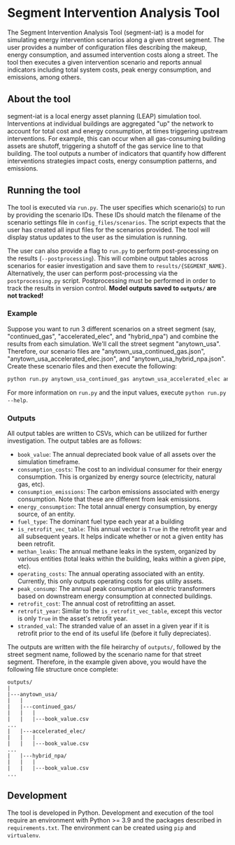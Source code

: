 # Segment Intervention Analysis Tool
The Segment Intervention Analysis Tool (segment-iat) is a model for simulating energy intervention scenarios along a given street segment. The user provides a number of configuration files describing the makeup, energy consumption, and assumed intervention costs along a street. The tool then executes a given intervention scenario and reports annual indicators including total system costs, peak energy consumption, and emissions, among others.

## About the tool
segment-iat is a local energy asset planning (LEAP) simulation tool. Interventions at individual buildings are aggregated "up" the network to account for total cost and energy consumption, at times triggering upstream interventions. For example, this can occur when all gas-consuming building assets are shutoff, triggering a shutoff of the gas service line to that building. The tool outputs a number of indicators that quantify how different interventions strategies impact costs, energy consumption patterns, and emissions.

## Running the tool
The tool is executed via `run.py`. The user specifies which scenario(s) to run by providing the scenario IDs. These IDs should match the filename of the scenario settings file in `config_files/scenarios`. The script expects that the user has created all input files for the scenarios provided. The tool will display status updates to the user as the simulation is running.

The user can also provide a flag to `run.py` to perform post-processing on the results (`--postprocessing`). This will combine output tables across scenarios for easier investigation and save them to `results/{SEGMENT_NAME}`. Alternatively, the user can perform post-processing via the `postprocessing.py` script. Postprocessing must be performed in order to track the results in version control. **Model outputs saved to `outputs/` are not tracked!**

### Example
Suppose you want to run 3 different scenarios on a street segment (say, "continued_gas", "accelerated_elec", and "hybrid_npa") and combine the results from each simulation. We'll call the street segment "anytown_usa". Therefore, our scenario files are "anytown_usa_continued_gas.json", "anytown_usa_accelerated_elec.json", and "anytown_usa_hybrid_npa.json". Create these scenario files and then execute the following:
```python
python run.py anytown_usa_continued_gas anytown_usa_accelerated_elec anytown_usa_hybrid_npa --postprocessing
```

For more information on `run.py` and the input values, execute `python run.py --help`.

### Outputs
All output tables are written to CSVs, which can be utilized for further investigation. The output tables are as follows:
* `book_value`: The annual depreciated book value of all assets over the simulation timeframe.
* `consumption_costs`: The cost to an individual consumer for their energy consumption. This is organized by energy source (electricity, natural gas, etc).
* `consumption_emissions`: The carbon emissions associated with energy consumption. Note that these are different from leak emissions.
* `energy_consumption`: The total annual energy consumption, by energy source, of an entity.
* `fuel_type`: The dominant fuel type each year at a building
* `is_retrofit_vec_table`: This annual vector is `True` in the retrofit year and all subsequent years. It helps indicate whether or not a given entity has been retrofit.
* `methan_leaks`: The annual methane leaks in the system, organized by various entities (total leaks within the building, leaks within a given pipe, etc).
* `operating_costs`: The annual operating associated with an entity. Currently, this only outputs operating costs for gas utility assets.
* `peak_consump`: The annual peak consumption at electric transformers based on downstream energy consumption at connected buildings.
* `retrofit_cost`: The annual cost of retrofitting an asset.
* `retrofit_year`: Similar to the `is_retrofit_vec_table`, except this vector is only `True` in the asset's retrofit year.
* `stranded_val`: The stranded value of an asset in a given year if it is retrofit prior to the end of its useful life (before it fully depreciates).

The outputs are written with the file heirarchy of `outputs/`, followed by the street segment name, followed by the scenario name for that street segment. Therefore, in the example given above, you would have the following file structure once complete:
```
outputs/
|
|---anytown_usa/
|   |
|   |---continued_gas/
|   |   |
|   |   |---book_value.csv
...
|   |---accelerated_elec/
|   |   |
|   |   |---book_value.csv
...
|   |---hybrid_npa/
|   |   |
|   |   |---book_value.csv
...
```

## Development
The tool is developed in Python. Development and execution of the tool require an environment with Python >= 3.9 and the packages described in `requirements.txt`. The environment can be created using `pip` and `virtualenv`.
